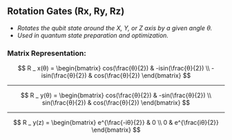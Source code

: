 ## Rotation Gates (Rx, Ry, Rz)

- _Rotates the qubit state around the X, Y, or Z axis by a given angle θ._
- _Used in quantum state preparation and optimization._

### Matrix Representation:

$$
R _ x(θ) =
\begin{bmatrix}
cos(\frac{θ}{2}) & -isin(\frac{θ}{2})  \\
-isin(\frac{θ}{2}) & cos(\frac{θ}{2})
\end{bmatrix}
$$

<hr/>

$$
R _ y(θ) =
\begin{bmatrix}
cos(\frac{θ}{2}) & -sin(\frac{θ}{2})  \\
sin(\frac{θ}{2}) & cos(\frac{θ}{2})
\end{bmatrix}
$$

<hr/>

$$
R _ y(z) =
\begin{bmatrix}
e^{\frac{-iθ}{2}} & 0 \\
0 & e^{\frac{iθ}{2}}
\end{bmatrix}
$$
